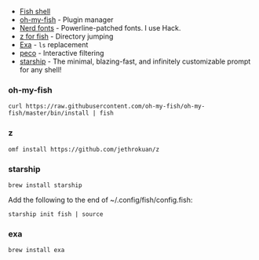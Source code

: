- [Fish shell](https://fishshell.com/)
- [oh-my-fish](https://github.com/oh-my-fish/oh-my-fish) - Plugin manager
- [Nerd fonts](https://github.com/ryanoasis/nerd-fonts) - Powerline-patched fonts. I use Hack.
- [z for fish](https://github.com/jethrokuan/z) - Directory jumping
- [Exa](https://the.exa.website/) - `ls` replacement
- [peco](https://github.com/peco/peco) - Interactive filtering
- [starship](https://github.com/starship/starship) - The minimal, blazing-fast, and infinitely customizable prompt for any shell!

### oh-my-fish

```fish
curl https://raw.githubusercontent.com/oh-my-fish/oh-my-fish/master/bin/install | fish
```

### z

```fish
omf install https://github.com/jethrokuan/z
```

### starship

```fish
brew install starship
```

Add the following to the end of ~/.config/fish/config.fish:

```fish
starship init fish | source
```

### exa

```fish
brew install exa

```
